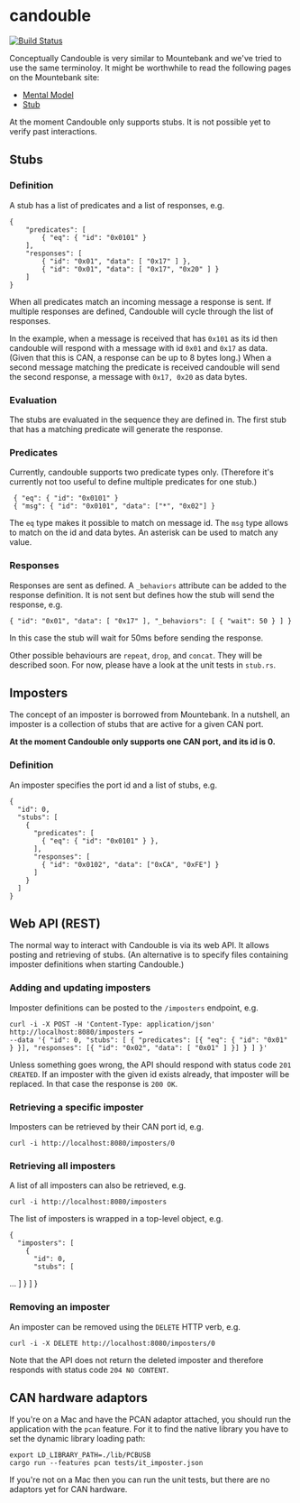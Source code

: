 
# candouble

[![Build Status](https://api.travis-ci.org/thoughtworks/candouble.svg?branch=master)](https://travis-ci.org/thoughtworks/candouble)

Conceptually Candouble is very similar to Mountebank and we've tried to use 
the same terminoloy. It might be worthwhile to read the following pages on 
the Mountebank site:

* [Mental Model](http://www.mbtest.org/docs/mentalModel)
* [Stub](http://www.mbtest.org/docs/api/stubs)

At the moment Candouble only supports stubs. It is not possible yet to verify
past interactions.


## Stubs

### Definition

A stub has a list of predicates and a list of responses, e.g.

    {
        "predicates": [
            { "eq": { "id": "0x0101" } 
        ],
        "responses": [
            { "id": "0x01", "data": [ "0x17" ] },
            { "id": "0x01", "data": [ "0x17", "0x20" ] }
        ]
    }
   
When all predicates match an incoming message a response is sent. If 
multiple responses are defined, Candouble will cycle through the list of
responses. 
 
In the example, when a message is received that has `0x101` as its id then
candouble will respond with a message with id `0x01` and `0x17` as data. 
(Given that this is CAN, a response can be up to 8 bytes long.) When a 
second message matching the predicate is received candouble will send the
second response, a message with `0x17, 0x20` as data bytes.
 
 
### Evaluation
 
The stubs are evaluated in the sequence they are defined in. The first
stub that has a matching predicate will generate the response.
 
 
### Predicates
 
Currently, candouble supports two predicate types only. (Therefore it's
currently not too useful to define multiple predicates for one stub.)
 
     { "eq": { "id": "0x0101" }
     { "msg": { "id": "0x0101", "data": ["*", "0x02"] } 
 
The `eq` type makes it possible to match on message id. The `msg` type 
allows to match on the id and data bytes. An asterisk can be used to 
match any value.
 
 
### Responses
 
Responses are sent as defined. A `_behaviors` attribute can be added to 
the response definition. It is not sent but defines how the stub will send 
the response, e.g.

    { "id": "0x01", "data": [ "0x17" ], "_behaviors": [ { "wait": 50 } ] }

In this case the stub will wait for 50ms before sending the response.

Other possible behaviours are `repeat`, `drop`, and `concat`. They will
be described soon. For now, please have a look at the unit tests in 
`stub.rs`.


## Imposters

The concept of an imposter is borrowed from Mountebank. In a nutshell, an
imposter is a collection of stubs that are active for a given CAN port.

**At the moment Candouble only supports one CAN port, and its id is 0.**

### Definition

An imposter specifies the port id and a list of stubs, e.g.

    {
      "id": 0,
      "stubs": [
        {
          "predicates": [
            { "eq": { "id": "0x0101" } },
          ],
          "responses": [
            { "id": "0x0102", "data": ["0xCA", "0xFE"] }
          ]
        }
      ]
    }


## Web API (REST)

The normal way to interact with Candouble is via its web API. It allows
posting and retrieving of stubs. (An alternative is to specify files
containing imposter definitions when starting Candouble.)


### Adding and updating imposters

Imposter definitions can be posted to the `/imposters` endpoint, e.g.

    curl -i -X POST -H 'Content-Type: application/json' http://localhost:8080/imposters ↩
    --data '{ "id": 0, "stubs": [ { "predicates": [{ "eq": { "id": "0x01" } }], "responses": [{ "id": "0x02", "data": [ "0x01" ] }] } ] }'

Unless something goes wrong, the API should respond with status code 
`201 CREATED`. If an imposter with the given id exists already, that
imposter will be replaced. In that case the response is  `200 OK`. 


### Retrieving a specific imposter

Imposters can be retrieved by their CAN port id, e.g.

    curl -i http://localhost:8080/imposters/0
    
    
### Retrieving all imposters

A list of all imposters can also be retrieved, e.g.

    curl -i http://localhost:8080/imposters

The list of imposters is wrapped in a top-level object, e.g.

    {
      "imposters": [
        {
          "id": 0,
          "stubs": [
...
          ]
        }
      ]
    }
    

### Removing an imposter

An imposter can be removed using the `DELETE` HTTP verb, e.g.

    curl -i -X DELETE http://localhost:8080/imposters/0
    
Note that the API does not return the deleted imposter and 
therefore responds with status code `204 NO CONTENT`.


## CAN hardware adaptors

If you're on a Mac and have the PCAN adaptor attached, you should run the
application with the `pcan` feature. For it to find the native library you
have to set the dynamic library loading path:

    export LD_LIBRARY_PATH=./lib/PCBUSB
    cargo run --features pcan tests/it_imposter.json
    
If you're not on a Mac then you can run the unit tests, but there are no 
adaptors yet for CAN hardware.


